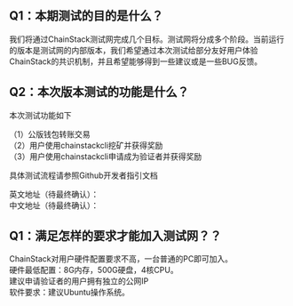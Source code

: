 Q1：本期测试的目的是什么？  
---
我们将通过ChainStack测试网完成几个目标。测试网将分成多个阶段。当前运行的版本是测试网的内部版本，我们希望通过本次测试给部分友好用户体验ChainStack的共识机制，并且希望能够得到一些建议或是一些BUG反馈。   

Q2：本次版本测试的功能是什么？ 
---
本次测试功能如下    

（1）公版钱包转账交易   
（2）用户使用chainstackcli挖矿并获得奖励   
（3）用户使用chainstackcli申请成为验证者并获得奖励     

具体测试流程请参照Github开发者指引文档    

英文地址（待最终确认）：   
中文地址（待最终确认）：   

Q1：满足怎样的要求才能加入测试网？？  
---
ChainStack对用户硬件配置要求不高，一台普通的PC即可加入。   
硬件最低配置：8G内存，500G硬盘，4核CPU。   
建议申请验证者的用户拥有独立的公网IP   
软件要求：建议Ubuntu操作系统。   

